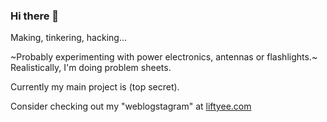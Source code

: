 ### Hi there 👋

Making, tinkering, hacking...

~Probably experimenting with power electronics, antennas or flashlights.~  Realistically, I'm doing problem sheets.

Currently my main project is (top secret). 

Consider checking out my "weblogstagram" at [liftyee.com](https://liftyee.com)
